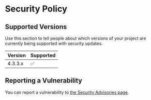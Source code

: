 # Security Policy

## Supported Versions

Use this section to tell people about which versions of your project are
currently being supported with security updates.

| Version   | Supported          |
| --------- | ------------------ |
| 4.3.3.x   | :white_check_mark: |

## Reporting a Vulnerability

You can report a vulnerability to [the Security Advisories page](https://github.com/computate-org/smartabyar-smartvillage/security/advisories). 

